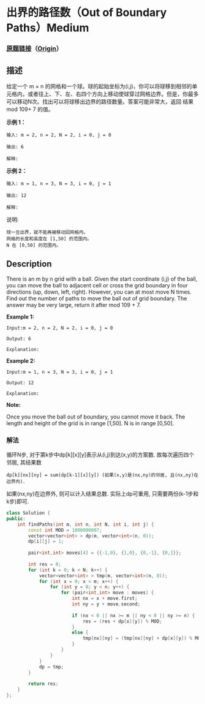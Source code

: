 # 出界的路径数（Out of Boundary Paths）Medium
### [原题链接](https://leetcode-cn.com/problems/out-of-boundary-paths)（[Origin](https://leetcode.com/problems/out-of-boundary-paths)）
## 描述
给定一个 m &times; n 的网格和一个球。球的起始坐标为(i,j)，你可以将球移到相邻的单元格内，或者往上、下、左、右四个方向上移动使球穿过网格边界。但是，你最多可以移动N次。找出可以将球移出边界的路径数量。答案可能非常大，返回 结果 mod 109+ 7 的值。

**示例 1：**
```
输入: m = 2, n = 2, N = 2, i = 0, j = 0

输出: 6

解释:
```



**示例 2：**
```
输入: m = 1, n = 3, N = 3, i = 0, j = 1

输出: 12

解释:
```



说明:


	球一旦出界，就不能再被移动回网格内。
	网格的长度和高度在 [1,50] 的范围内。
	N 在 [0,50] 的范围内。

## Description
There is an m by n grid with a ball. Given the start coordinate (i,j) of the ball, you can move the ball to adjacent cell or cross the grid boundary in four directions (up, down, left, right). However, you can at most move N times. Find out the number of paths to move the ball out of grid boundary. The answer may be very large, return it after mod 109 + 7.

**Example 1:**
```
Input:m = 2, n = 2, N = 2, i = 0, j = 0

Output: 6

Explanation:
```




**Example 2:**
```
Input:m = 1, n = 3, N = 3, i = 0, j = 1

Output: 12

Explanation:
```
**Note:**


Once you move the ball out of boundary, you cannot move it back.
The length and height of the grid is in range [1,50].
N is in range [0,50].


### 解法
循环N步, 对于第k步中dp[k][x][y]表示从(i,j)到达(x,y)的方案数. 故每次遍历四个邻居, 其结果数

    dp[k][nx][ny] = sum(dp[k-1][x][y]) (如果(x,y)是(nx,ny)的邻居, 且(nx,ny)在边界内). 
    
如果(nx,ny)在边界外, 则可以计入结果总数. 实际上dp可重用, 只需要两份(k-1步和k步)即可.

```c++
class Solution {
public:
    int findPaths(int m, int n, int N, int i, int j) {
        const int MOD = 1000000007;
        vector<vector<int> > dp(m, vector<int>(n, 0));
        dp[i][j] = 1;
        
        pair<int,int> moves[4] = {{-1,0}, {1,0}, {0,-1}, {0,1}};
        
        int res = 0;
        for (int k = 0; k < N; k++) {
            vector<vector<int> > tmp(m, vector<int>(n, 0));
            for (int x = 0; x < m; x++) {
                for (int y = 0; y < n; y++) {
                    for (pair<int,int> move : moves) {
                        int nx = x + move.first;
                        int ny = y + move.second;
                        
                        if (nx < 0 || nx >= m || ny < 0 || ny >= n) {
                            res = (res + dp[x][y]) % MOD;
                        }
                        else {
                            tmp[nx][ny] = (tmp[nx][ny] + dp[x][y]) % MOD;
                        }
                    }
                }
            }
            dp = tmp;
        }
        
        return res;
    }
};
```